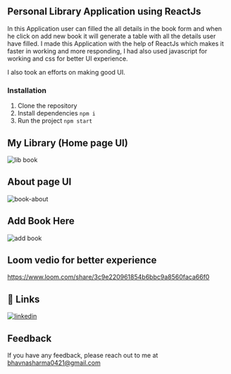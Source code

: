 
## Personal Library Application using ReactJs

In this Application user can filled the all details in the book form and when he click on add new book it will generate a table with all the details user have filled. I made this Application with the help of ReactJs which makes it faster in working and more responding, I had also used javascript for working and css for better UI experience.

I also took an efforts on making good UI.





### Installation

1. Clone the repository
2. Install dependencies `npm i`
3. Run the project `npm start`


## My Library (Home page UI)

![lib book](https://user-images.githubusercontent.com/98327416/192082215-8525eecf-828d-4b8b-8b65-3d3038130ecf.png)


## About page UI

![book-about](https://user-images.githubusercontent.com/98327416/192082260-feb20f14-0649-4714-b8eb-4030b556111f.png)

## Add Book Here

![add book](https://user-images.githubusercontent.com/98327416/192082326-c2663c3b-d71c-46d0-9e70-d9af77465ecb.png)


##  Loom vedio for better experience


https://www.loom.com/share/3c9e220961854b6bbc9a8560faca66f0


## 🔗 Links
[![linkedin](https://img.shields.io/badge/linkedin-0A66C2?style=for-the-badge&logo=linkedin&logoColor=white)](https://www.linkedin.com/in/bhavna-sharma-1060a620b/)



## Feedback

If you have any feedback, please reach out to me at bhavnasharma0421@gmail.com

